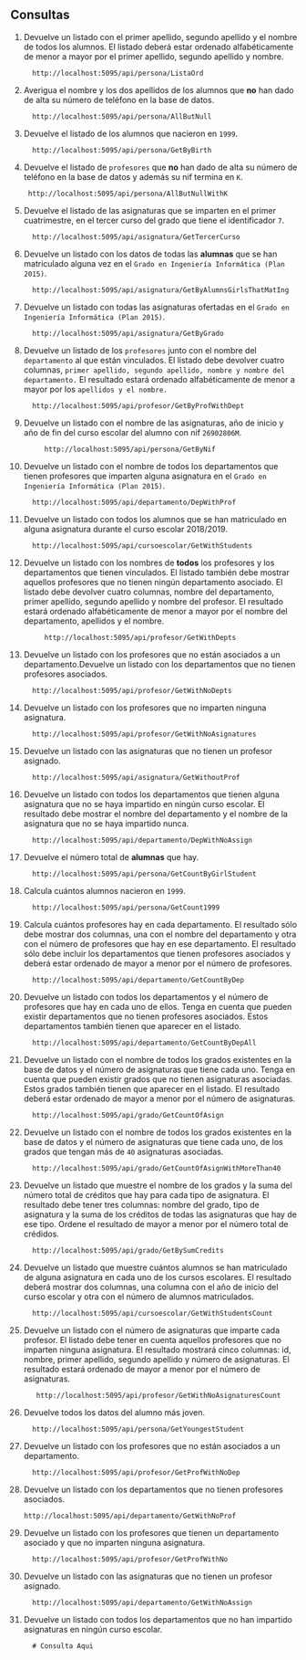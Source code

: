 ## Consultas
1. Devuelve un listado con el primer apellido, segundo apellido y el nombre de todos los alumnos. El listado deberá estar ordenado alfabéticamente de menor a mayor por el primer apellido, segundo apellido y nombre.

    ```
      http://localhost:5095/api/persona/ListaOrd
    ```

2. Averigua el nombre y los dos apellidos de los alumnos que **no** han dado de alta su número de teléfono en la base de datos.

    ```
      http://localhost:5095/api/persona/AllButNull
    ```

3. Devuelve el listado de los alumnos que nacieron en `1999`.

    ```
      http://localhost:5095/api/persona/GetByBirth
    ```

4. Devuelve el listado de `profesores` que **no** han dado de alta su número de teléfono en la base de datos y además su nif termina en `K`.

    ```
     http://localhost:5095/api/persona/AllButNullWithK
    ```

5. Devuelve el listado de las asignaturas que se imparten en el primer cuatrimestre, en el tercer curso del grado que tiene el identificador `7`.

    ```
      http://localhost:5095/api/asignatura/GetTercerCurso
    ```

6. Devuelve un listado con los datos de todas las **alumnas** que se han matriculado alguna vez en el `Grado en Ingeniería Informática (Plan 2015)`.

    ```
      http://localhost:5095/api/asignatura/GetByAlumnsGirlsThatMatIng
    ```

7. Devuelve un listado con todas las asignaturas ofertadas en el `Grado en Ingeniería Informática (Plan 2015)`.

    ```
      http://localhost:5095/api/asignatura/GetByGrado
    ```

8. Devuelve un listado de los `profesores` junto con el nombre del `departamento` al que están vinculados. El listado debe devolver cuatro columnas, `primer apellido, segundo apellido, nombre y nombre del departamento.` El resultado estará ordenado alfabéticamente de menor a mayor por los `apellidos y el nombre.`

    ```
      http://localhost:5095/api/profesor/GetByProfWithDept
    ```

9. Devuelve un listado con el nombre de las asignaturas, año de inicio y año de fin del curso escolar del alumno con nif `26902806M`.

    ```
         http://localhost:5095/api/persona/GetByNif
    ```

10. Devuelve un listado con el nombre de todos los departamentos que tienen profesores que imparten alguna asignatura en el `Grado en Ingeniería Informática (Plan 2015)`.

     ```
       http://localhost:5095/api/departamento/DepWithProf
     ```

11. Devuelve un listado con todos los alumnos que se han matriculado en alguna asignatura durante el curso escolar 2018/2019.

     ```
       http://localhost:5095/api/cursoescolar/GetWithStudents
     ```

12. Devuelve un listado con los nombres de **todos** los profesores y los departamentos que tienen vinculados. El listado también debe mostrar aquellos profesores que no tienen ningún departamento asociado. El listado debe devolver cuatro columnas, nombre del departamento, primer apellido, segundo apellido y nombre del profesor. El resultado estará ordenado alfabéticamente de menor a mayor por el nombre del departamento, apellidos y el nombre.

     ```
          http://localhost:5095/api/profesor/GetWithDepts
     ```

13. Devuelve un listado con los profesores que no están asociados a un departamento.Devuelve un listado con los departamentos que no tienen profesores asociados.

     ```
       http://localhost:5095/api/profesor/GetWithNoDepts
     ```

14. Devuelve un listado con los profesores que no imparten ninguna asignatura.

     ```
       http://localhost:5095/api/profesor/GetWithNoAsignatures
     ```

15. Devuelve un listado con las asignaturas que no tienen un profesor asignado.

     ```
       http://localhost:5095/api/asignatura/GetWithoutProf
     ```

16. Devuelve un listado con todos los departamentos que tienen alguna asignatura que no se haya impartido en ningún curso escolar. El resultado debe mostrar el nombre del departamento y el nombre de la asignatura que no se haya impartido nunca.

     ```
       http://localhost:5095/api/departamento/DepWithNoAssign
     ```

17. Devuelve el número total de **alumnas** que hay.

     ```
       http://localhost:5095/api/persona/GetCountByGirlStudent
     ```

18. Calcula cuántos alumnos nacieron en `1999`.

     ```
       http://localhost:5095/api/persona/GetCount1999
     ```

19. Calcula cuántos profesores hay en cada departamento. El resultado sólo debe mostrar dos columnas, una con el nombre del departamento y otra con el número de profesores que hay en ese departamento. El resultado sólo debe incluir los departamentos que tienen profesores asociados y deberá estar ordenado de mayor a menor por el número de profesores.

     ```
       http://localhost:5095/api/departamento/GetCountByDep
     ```

20. Devuelve un listado con todos los departamentos y el número de profesores que hay en cada uno de ellos. Tenga en cuenta que pueden existir departamentos que no tienen profesores asociados. Estos departamentos también tienen que aparecer en el listado.

     ```
       http://localhost:5095/api/departamento/GetCountByDepAll
     ```

21. Devuelve un listado con el nombre de todos los grados existentes en la base de datos y el número de asignaturas que tiene cada uno. Tenga en cuenta que pueden existir grados que no tienen asignaturas asociadas. Estos grados también tienen que aparecer en el listado. El resultado deberá estar ordenado de mayor a menor por el número de asignaturas.

     ```
       http://localhost:5095/api/grado/GetCountOfAsign
     ```

22. Devuelve un listado con el nombre de todos los grados existentes en la base de datos y el número de asignaturas que tiene cada uno, de los grados que tengan más de `40` asignaturas asociadas.

     ```
       http://localhost:5095/api/grado/GetCountOfAsignWithMoreThan40
     ```

23. Devuelve un listado que muestre el nombre de los grados y la suma del número total de créditos que hay para cada tipo de asignatura. El resultado debe tener tres columnas: nombre del grado, tipo de asignatura y la suma de los créditos de todas las asignaturas que hay de ese tipo. Ordene el resultado de mayor a menor por el número total de crédidos.

     ```
       http://localhost:5095/api/grado/GetBySumCredits
     ```

24. Devuelve un listado que muestre cuántos alumnos se han matriculado de alguna asignatura en cada uno de los cursos escolares. El resultado deberá mostrar dos columnas, una columna con el año de inicio del curso escolar y otra con el número de alumnos matriculados.

     ```
       http://localhost:5095/api/cursoescolar/GetWithStudentsCount
     ```

25. Devuelve un listado con el número de asignaturas que imparte cada profesor. El listado debe tener en cuenta aquellos profesores que no imparten ninguna asignatura. El resultado mostrará cinco columnas: id, nombre, primer apellido, segundo apellido y número de asignaturas. El resultado estará ordenado de mayor a menor por el número de asignaturas.

     ```
        http://localhost:5095/api/profesor/GetWithNoAsignaturesCount
     ```

26. Devuelve todos los datos del alumno más joven.

     ```
       http://localhost:5095/api/persona/GetYoungestStudent
     ```

27. Devuelve un listado con los profesores que no están asociados a un departamento.

     ```
       http://localhost:5095/api/profesor/GetProfWithNoDep
     ```

28. Devuelve un listado con los departamentos que no tienen profesores asociados.

     ```
     http://localhost:5095/api/departamento/GetWithNoProf
     ```

29. Devuelve un listado con los profesores que tienen un departamento asociado y que no imparten ninguna asignatura.

     ```
       http://localhost:5095/api/profesor/GetProfWithNo
     ```

30. Devuelve un listado con las asignaturas que no tienen un profesor asignado.

     ```
       http://localhost:5095/api/departamento/GetWithNoAssign
     ```

31. Devuelve un listado con todos los departamentos que no han impartido asignaturas en ningún curso escolar.

     ```
       # Consulta Aqui
     ```
